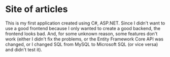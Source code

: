 # Site of articles
This is my first application created using C#, ASP.NET. Since I didn't want to use a good frontend because I only wanted to create a good backend, the frontend looks bad. And, for some unknown reason, some features don't work (either I didn't fix the problems, or the Entity Framework Core API was changed, or I changed SQL from MySQL to Microsoft SQL (or vice versa) and didn't test it).
